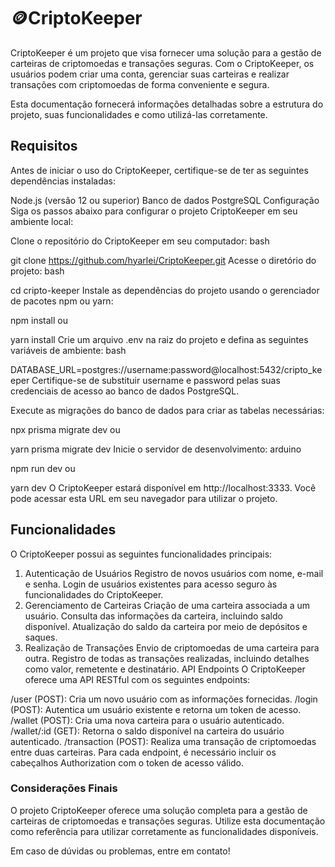 # 🪙CriptoKeeper
CriptoKeeper é um projeto que visa fornecer uma solução para a gestão de carteiras de criptomoedas e transações seguras. Com o CriptoKeeper, os usuários podem criar uma conta, gerenciar suas carteiras e realizar transações com criptomoedas de forma conveniente e segura.

Esta documentação fornecerá informações detalhadas sobre a estrutura do projeto, suas funcionalidades e como utilizá-las corretamente.

## Requisitos
Antes de iniciar o uso do CriptoKeeper, certifique-se de ter as seguintes dependências instaladas:

Node.js (versão 12 ou superior)
Banco de dados PostgreSQL
Configuração
Siga os passos abaixo para configurar o projeto CriptoKeeper em seu ambiente local:

Clone o repositório do CriptoKeeper em seu computador:
bash

git clone https://github.com/hyarlei/CriptoKeeper.git
Acesse o diretório do projeto:
bash

cd cripto-keeper
Instale as dependências do projeto usando o gerenciador de pacotes npm ou yarn:

npm install
ou

yarn install
Crie um arquivo .env na raiz do projeto e defina as seguintes variáveis de ambiente:
bash

DATABASE_URL=postgres://username:password@localhost:5432/cripto_keeper
Certifique-se de substituir username e password pelas suas credenciais de acesso ao banco de dados PostgreSQL.

Execute as migrações do banco de dados para criar as tabelas necessárias:

npx prisma migrate dev
ou

yarn prisma migrate dev
Inicie o servidor de desenvolvimento:
arduino

npm run dev
ou

yarn dev
O CriptoKeeper estará disponível em http://localhost:3333. Você pode acessar esta URL em seu navegador para utilizar o projeto.
## Funcionalidades
O CriptoKeeper possui as seguintes funcionalidades principais:

1. Autenticação de Usuários
Registro de novos usuários com nome, e-mail e senha.
Login de usuários existentes para acesso seguro às funcionalidades do CriptoKeeper.
2. Gerenciamento de Carteiras
Criação de uma carteira associada a um usuário.
Consulta das informações da carteira, incluindo saldo disponível.
Atualização do saldo da carteira por meio de depósitos e saques.
3. Realização de Transações
Envio de criptomoedas de uma carteira para outra.
Registro de todas as transações realizadas, incluindo detalhes como valor, remetente e destinatário.
API Endpoints
O CriptoKeeper oferece uma API RESTful com os seguintes endpoints:

/user (POST): Cria um novo usuário com as informações fornecidas.
/login (POST): Autentica um usuário existente e retorna um token de acesso.
/wallet (POST): Cria uma nova carteira para o usuário autenticado.
/wallet/:id (GET): Retorna o saldo disponível na carteira do usuário autenticado.
/transaction (POST): Realiza uma transação de criptomoedas entre duas carteiras.
Para cada endpoint, é necessário incluir os cabeçalhos Authorization com o token de acesso válido.

### Considerações Finais
O projeto CriptoKeeper oferece uma solução completa para a gestão de carteiras de criptomoedas e transações seguras. Utilize esta documentação como referência para utilizar corretamente as funcionalidades disponíveis.

Em caso de dúvidas ou problemas, entre em contato!

